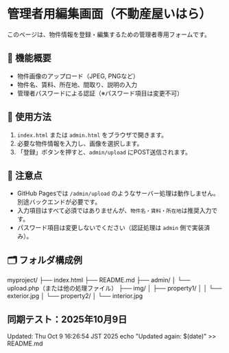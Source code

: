 # 管理者用編集画面（不動産屋いはら）

このページは、物件情報を登録・編集するための管理者専用フォームです。

## 🔧 機能概要

- 物件画像のアップロード（JPEG, PNGなど）
- 物件名、賃料、所在地、間取り、説明の入力
- 管理者パスワードによる認証（※パスワード項目は変更不可）

## 📂 使用方法

1. `index.html` または `admin.html` をブラウザで開きます。
2. 必要な物件情報を入力し、画像を選択します。
3. 「登録」ボタンを押すと、`admin/upload` にPOST送信されます。

## 📌 注意点

- GitHub Pagesでは `/admin/upload` のようなサーバー処理は動作しません。別途バックエンドが必要です。
- 入力項目はすべて必須ではありませんが、`物件名・賃料・所在地`は推奨入力です。
- パスワード項目は変更しないでください（認証処理は `admin` 側で実装済み）。

## 🗂️ フォルダ構成例

myproject/ ├── index.html ├── README.md ├── admin/ │ └── upload.php（または他の処理ファイル） ├── img/ │ ├── property1/ │ │ └── exterior.jpg │ └── property2/ │ └── interior.jpg

## 同期テスト：2025年10月9日

Updated: Thu Oct  9 16:26:54 JST 2025
echo "Updated again: $(date)" >> README.md